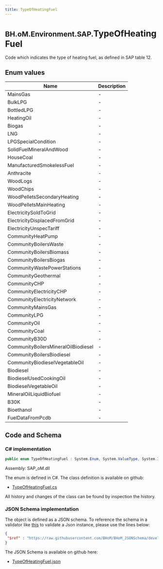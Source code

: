 ```yaml
---
title: TypeOfHeatingFuel
---
```


# <small>BH.oM.Environment.SAP.</small>**TypeOfHeatingFuel**

Code which indicates the type of heating fuel, as defined in SAP table 12.

## Enum values

| Name            | Description                                                    |
|-----------------|----------------------------------------------------------------|
| MainsGas |  -  |
| BulkLPG |  -  |
| BottledLPG |  -  |
| HeatingOil |  -  |
| Biogas |  -  |
| LNG |  -  |
| LPGSpecialCondition |  -  |
| SolidFuelMineralAndWood |  -  |
| HouseCoal |  -  |
| ManufacturedSmokelessFuel |  -  |
| Anthracite |  -  |
| WoodLogs |  -  |
| WoodChips |  -  |
| WoodPelletsSecondaryHeating |  -  |
| WoodPelletsMainHeating |  -  |
| ElectricitySoldToGrid |  -  |
| ElectricityDisplacedFromGrid |  -  |
| ElectricityUnspecTariff |  -  |
| CommunityHeatPump |  -  |
| CommunityBoilersWaste |  -  |
| CommunityBoilersBiomass |  -  |
| CommunityBoilersBiogas |  -  |
| CommunityWastePowerStations |  -  |
| CommunityGeothermal |  -  |
| CommunityCHP |  -  |
| CommunityElectricityCHP |  -  |
| CommunityElectricityNetwork |  -  |
| CommunityMainsGas |  -  |
| CommunityLPG |  -  |
| CommunityOil |  -  |
| CommunityCoal |  -  |
| CommunityB30D |  -  |
| CommunityBoilersMineralOilBiodiesel |  -  |
| CommunityBoilersBiodiesel |  -  |
| CommunityBiodieselVegetableOil |  -  |
| Biodiesel |  -  |
| BiodieselUsedCookingOil |  -  |
| BiodieselVegetableOil |  -  |
| MineralOilLiquidBiofuel |  -  |
| B30K |  -  |
| Bioethanol |  -  |
| FuelDataFromPcdb |  -  |


## Code and Schema

### C# implementation

``` C# title="C#"
public enum TypeOfHeatingFuel : System.Enum, System.ValueType, System.IComparable, System.ISpanFormattable, System.IFormattable, System.IConvertible
```

Assembly: SAP_oM.dll

The enum is defined in C#. The class definition is available on github:

- [TypeOfHeatingFuel.cs](https://github.com/BHoM/SAP_Toolkit/blob/develop/SAP_oM/Enums\TypeOfHeatingFuel.cs)

All history and changes of the class can be found by inspection the history.
### JSON Schema implementation

The object is defined as a JSON schema. To reference the schema in a validator like [this](https://www.jsonschemavalidator.net/) to validate a Json instance, please use the lines below:

``` json title="JSON Schema"
{
 "$ref" : "https://raw.githubusercontent.com/BHoM/BHoM_JSONSchema/develop/SAP_oM/SAP/TypeOfHeatingFuel.json"
}
```

The JSON Schema is available on github here:

- [TypeOfHeatingFuel.json](https://github.com/BHoM/BHoM_JSONSchema/blob/develop/SAP_oM/SAP/TypeOfHeatingFuel.json)
